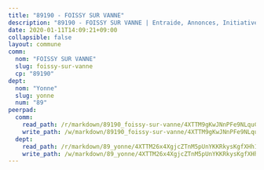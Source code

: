 ```yaml
---
title: "89190 - FOISSY SUR VANNE"
description: "89190 - FOISSY SUR VANNE | Entraide, Annonces, Initiatives"
date: 2020-01-11T14:09:21+09:00
collapsible: false
layout: commune
comm:
  nom: "FOISSY SUR VANNE"
  slug: foissy-sur-vanne
  cp: "89190"
dept:
  nom: "Yonne"
  slug: yonne
  num: "89"
peerpad:
  comm:
    read_path: /r/markdown/89190_foissy-sur-vanne/4XTTM9gKwJNnPFe9NLquCrk9aqj7pxBmqMbQagG761WVGWTK5
    write_path: /w/markdown/89190_foissy-sur-vanne/4XTTM9gKwJNnPFe9NLquCrk9aqj7pxBmqMbQagG761WVGWTK5-K3TgUrU2qqLtV6jJTtPWtrMMUU3zFXbxKQ2mBm3xnH1YeWEezRV6XVYQ1doUbTSTrcHv1mfVyVhC1QHyGcSbSnSAhuadvcuxV761uePa3LxHiKmCCBvkajvWfQ7TohC6VL5wAF5H
  dept:
    read_path: /r/markdown/89_yonne/4XTTM26x4XgjcZTnM5pUnYKKRkysKgfXHh1wiigoPHqn9LDKB
    write_path: /w/markdown/89_yonne/4XTTM26x4XgjcZTnM5pUnYKKRkysKgfXHh1wiigoPHqn9LDKB-K3TgU4xaMVqzoRnPJNyddApuMoWvJyHL35bzooauYvdhG3MLg3ikjpoueq9BDtqVP4hJBQxpPxix2gohzXyST9tZPnEkyXpDMdHiAFpx7EU6e8WgvFk7NPsBQepM8o13bG9dyqq7
---
```


